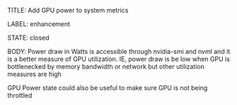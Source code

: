 TITLE:
Add GPU power to system metrics

LABEL:
enhancement

STATE:
closed

BODY:
Power draw in Watts is accessible through nvidia-smi and nvml and it is a better measure of GPU utilization. IE, power draw is be low when GPU is bottlenecked by memory bandwidth or network but other utilization measures are high

GPU Power state could also be useful to make sure GPU is not being throttled

